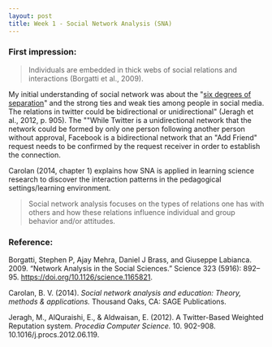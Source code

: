 ```yaml
---
layout: post
title: Week 1 - Social Network Analysis (SNA)
---
```


### First impression:
> Individuals are embedded in thick webs of social relations and interactions (Borgatti et 
> al., 2009).   

My initial understanding of social network was about the "[six degrees of separation](https://en.wikipedia.org/wiki/Six_degrees_of_separation)" and the strong ties and weak ties among people in social media. The relations in twitter could be bidirectional or unidirectional" (Jeragh et al., 2012, p. 905). The ""While Twitter is a unidirectional network that the network could be formed by only one person following another person without approval, Facebook is a bidirectional network that an "Add Friend" request needs to be confirmed by the request receiver in order to establish the connection. 

Carolan (2014, chapter 1) explains how SNA is applied in learning science research to discover the interaction patterns in the pedagogical settings/learning environment.
> Social network analysis focuses on the types of relations one has with others and
> how these relations influence individual and group behavior and/or attitudes.

### Reference:
Borgatti, Stephen P, Ajay Mehra, Daniel J Brass, and Giuseppe Labianca. 2009. “Network Analysis in the Social Sciences.” Science 323 (5916): 892–95. https://doi.org/10.1126/science.1165821.   

Carolan, B. V. (2014). *Social network analysis and education: Theory, methods & applications.* Thousand Oaks, CA: SAGE Publications.   

Jeragh, M., AlQuraishi, E., & Aldwaisan, E. (2012). A Twitter-Based Weighted Reputation system. *Procedia Computer Science.* 10. 902-908. 10.1016/j.procs.2012.06.119.
